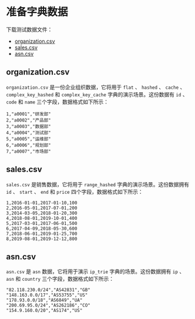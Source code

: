 # 准备字典数据

下载测试数据文件：

* <a href="数据库/ClickHouse/基础篇/数据字典/外部扩展字典/准备字典数据/assets/files/organization.csv" download="organization.csv">organization.csv</a>
* <a href="数据库/ClickHouse/基础篇/数据字典/外部扩展字典/准备字典数据/assets/files/sales.csv" download="sales.csv">sales.csv</a>
* <a href="数据库/ClickHouse/基础篇/数据字典/外部扩展字典/准备字典数据/assets/files/asn.csv" download="asn.csv">asn.csv</a>

## organization.csv

`organization.csv` 是一份企业组织数据，它将用于 `flat` 、 `hashed` 、 `cache` 、 `complex_key_hashed` 和 `complex_key_cache` 字典的演示场景。这份数据有 `id` 、 `code` 和 `name` 三个字段，数据格式如下所示：

```csv
1,"a0001","研发部"
2,"a0002","产品部"
3,"a0003","数据部"
4,"a0004","测试部"
5,"a0005","运维部"
6,"a0006","规划部"
7,"a0007","市场部"
```

## sales.csv

`sales.csv` 是销售数据，它将用于 `range_hashed` 字典的演示场景。这份数据拥有 `id` 、 `start` 、 `end` 和 `price` 四个字段，数据格式如下所示：

```csv
1,2016-01-01,2017-01-10,100
2,2016-05-01,2017-07-01,200
3,2014-03-05,2018-01-20,300
4,2018-08-01,2019-10-01,400
5,2017-03-01,2017-06-01,500
6,2017-04-09,2018-05-30,600
7,2018-06-01,2019-01-25,700
8,2019-08-01,2019-12-12,800
```

## asn.csv

`asn.csv` 是 `asn` 数据，它将用于演示 `ip_trie` 字典的场景。这份数据拥有 `ip` 、 `asn` 和 `country` 三个字段，数据格式如下所示：

```csv
"82.118.230.0/24","AS42831","GB"
"148.163.0.0/17","AS53755","US"
"178.93.0.0/18","AS6849","UA"
"200.69.95.0/24","AS262186","CO"
"154.9.160.0/20","AS174","US"
```
